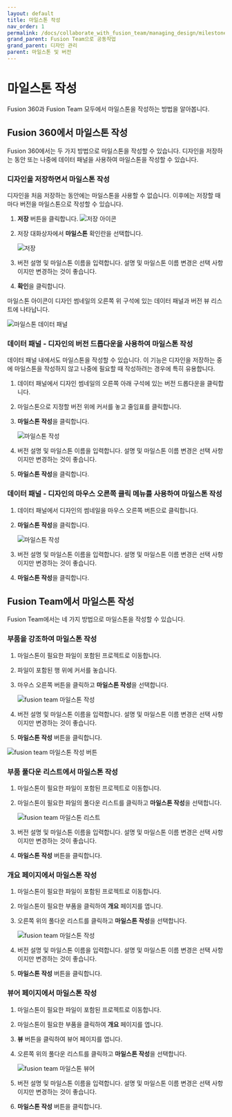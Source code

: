 ```yaml
---
layout: default
title: 마일스톤 작성
nav_order: 1
permalink: /docs/collaborate_with_fusion_team/managing_design/milestones_and_version/create_milestones
grand_parent: Fusion Team으로 공동작업
grand_parent: 디자인 관리
parent: 마일스톤 및 버전
---
```

마일스톤 작성
=======

Fusion 360과 Fusion Team 모두에서 마일스톤을 작성하는 방법을 알아봅니다.

Fusion 360에서 마일스톤 작성
--------------------

Fusion 360에서는 두 가지 방법으로 마일스톤을 작성할 수 있습니다. 디자인을 저장하는 동안 또는 나중에 데이터 패널을 사용하여 마일스톤을 작성할 수 있습니다.

### 디자인을 저장하면서 마일스톤 작성

디자인을 처음 저장하는 동안에는 마일스톤을 사용할 수 없습니다. 이후에는 저장할 때마다 버전을 마일스톤으로 작성할 수 있습니다.

1.  **저장** 버튼을 클릭합니다. ![저장 아이콘](https://help.autodesk.com/cloudhelp/KOR/Fusion-Import/images/icon-save.png)
    
2.  저장 대화상자에서 **마일스톤** 확인란을 선택합니다.
    
    ![저장](https://help.autodesk.com/cloudhelp/KOR/Fusion-Import/images/milestones-save.png)
    
3.  버전 설명 및 마일스톤 이름을 입력합니다. 설명 및 마일스톤 이름 변경은 선택 사항이지만 변경하는 것이 좋습니다.
    
4.  **확인**을 클릭합니다.
    

마일스톤 아이콘이 디자인 썸네일의 오른쪽 위 구석에 있는 데이터 패널과 버전 뷰 리스트에 나타납니다.

![마일스톤 데이터 패널](https://help.autodesk.com/cloudhelp/KOR/Fusion-Import/images/milestones-data-panel.png)

### 데이터 패널 - 디자인의 버전 드롭다운을 사용하여 마일스톤 작성

데이터 패널 내에서도 마일스톤을 작성할 수 있습니다. 이 기능은 디자인을 저장하는 중에 마일스톤을 작성하지 않고 나중에 필요할 때 작성하려는 경우에 특히 유용합니다.

1.  데이터 패널에서 디자인 썸네일의 오른쪽 아래 구석에 있는 버전 드롭다운을 클릭합니다.
    
2.  마일스톤으로 지정할 버전 위에 커서를 놓고 줄임표를 클릭합니다.
    
3.  **마일스톤 작성**을 클릭합니다.
    
    ![마일스톤 작성](https://help.autodesk.com/cloudhelp/KOR/Fusion-Import/images/milestones-create.png)
    
4.  버전 설명 및 마일스톤 이름을 입력합니다. 설명 및 마일스톤 이름 변경은 선택 사항이지만 변경하는 것이 좋습니다.
    
5.  **마일스톤 작성**을 클릭합니다.
    

### 데이터 패널 - 디자인의 마우스 오른쪽 클릭 메뉴를 사용하여 마일스톤 작성

1.  데이터 패널에서 디자인의 썸네일을 마우스 오른쪽 버튼으로 클릭합니다.
    
2.  **마일스톤 작성**을 클릭합니다.
    
    ![마일스톤 작성](https://help.autodesk.com/cloudhelp/KOR/Fusion-Import/images/milestones-create-rightclick.png)
    
3.  버전 설명 및 마일스톤 이름을 입력합니다. 설명 및 마일스톤 이름 변경은 선택 사항이지만 변경하는 것이 좋습니다.
    
4.  **마일스톤 작성**을 클릭합니다.
    

Fusion Team에서 마일스톤 작성
---------------------

Fusion Team에서는 네 가지 방법으로 마일스톤을 작성할 수 있습니다.

### 부품을 강조하여 마일스톤 작성

1.  마일스톤이 필요한 파일이 포함된 프로젝트로 이동합니다.
    
2.  파일이 포함된 행 위에 커서를 놓습니다.
    
3.  마우스 오른쪽 버튼을 클릭하고 **마일스톤 작성**을 선택합니다.
    
    ![fusion team 마일스톤 작성](https://help.autodesk.com/cloudhelp/KOR/Fusion-Import/images/milestones-team-create.png)
    
4.  버전 설명 및 마일스톤 이름을 입력합니다. 설명 및 마일스톤 이름 변경은 선택 사항이지만 변경하는 것이 좋습니다.
    
5.  **마일스톤 작성** 버튼을 클릭합니다.
    

![fusion team 마일스톤 작성 버튼](https://help.autodesk.com/cloudhelp/KOR/Fusion-Import/images/milestones-team-create-button.png)

### 부품 풀다운 리스트에서 마일스톤 작성

1.  마일스톤이 필요한 파일이 포함된 프로젝트로 이동합니다.
    
2.  마일스톤이 필요한 파일의 풀다운 리스트를 클릭하고 **마일스톤 작성**을 선택합니다.
    
    ![fusion team 마일스톤 리스트](https://help.autodesk.com/cloudhelp/KOR/Fusion-Import/images/milestones-team-list.png)
    
3.  버전 설명 및 마일스톤 이름을 입력합니다. 설명 및 마일스톤 이름 변경은 선택 사항이지만 변경하는 것이 좋습니다.
    
4.  **마일스톤 작성** 버튼을 클릭합니다.
    

### 개요 페이지에서 마일스톤 작성

1.  마일스톤이 필요한 파일이 포함된 프로젝트로 이동합니다.
    
2.  마일스톤이 필요한 부품을 클릭하여 **개요** 페이지를 엽니다.
    
3.  오른쪽 위의 풀다운 리스트를 클릭하고 **마일스톤 작성**을 선택합니다.
    
    ![fusion team 마일스톤 작성](https://help.autodesk.com/cloudhelp/KOR/Fusion-Import/images/milestones-team-create2.png)
    
4.  버전 설명 및 마일스톤 이름을 입력합니다. 설명 및 마일스톤 이름 변경은 선택 사항이지만 변경하는 것이 좋습니다.
    
5.  **마일스톤 작성** 버튼을 클릭합니다.
    

### 뷰어 페이지에서 마일스톤 작성

1.  마일스톤이 필요한 파일이 포함된 프로젝트로 이동합니다.
    
2.  마일스톤이 필요한 부품을 클릭하여 **개요** 페이지를 엽니다.
    
3.  **뷰** 버튼을 클릭하여 뷰어 페이지를 엽니다.
    
4.  오른쪽 위의 풀다운 리스트를 클릭하고 **마일스톤 작성**을 선택합니다.
    
    ![fusion team 마일스톤 뷰어](https://help.autodesk.com/cloudhelp/KOR/Fusion-Import/images/milestones-team-viewer.png)
    
5.  버전 설명 및 마일스톤 이름을 입력합니다. 설명 및 마일스톤 이름 변경은 선택 사항이지만 변경하는 것이 좋습니다.
    
6.  **마일스톤 작성** 버튼을 클릭합니다.